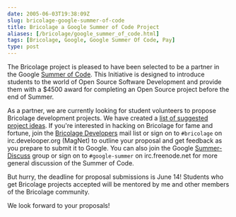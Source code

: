 ```yaml
--- 
date: 2005-06-03T19:38:09Z
slug: bricolage-google-summer-of-code
title: Bricolage a Google Summer of Code Project
aliases: [/bricolage/google_summer_of_code.html]
tags: [Bricolage, Google, Google Summer Of Code, Pay]
type: post
---
```


The Bricolage project is pleased to have been selected to be a partner in the
Google [Summer of Code]. This Initiative is designed to introduce students to
the world of Open Source Software Development and provide them with a $4500
award for completing an Open Source project before the end of Summer.

As a partner, we are currently looking for student volunteers to propose
Bricolage development projects. We have created a [list of suggested project
ideas]. If you're interested in hacking on Bricolage for fame and fortune, join
the [Bricolage Developers] mail list or sign on to `#bricolage` on
irc.develooper.org (MagNet) to outline your proposal and get feedback as you
prepare to submit it to Google. You can also join the Google [Summer-Discuss]
group or sign on to `#google-summer` on irc.freenode.net for more general
discussion of the Summer of Code.

But hurry, the deadline for proposal submissions is June 14! Students who get
Bricolage projects accepted will be mentored by me and other members of the
Bricolage community.

We look forward to your proposals!

  [Summer of Code]: http://code.google.com/summerofcode.html
  [list of suggested project ideas]: http://www.bricolage.cc/dev/summer_of_code/
  [Bricolage Developers]: http://www.bricolage.cc/support/lists/
    "Bricolage Mail List Subscription"
  [Summer-Discuss]: http://groups-beta.google.com/group/summer-discuss
